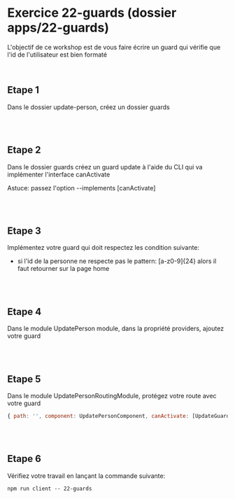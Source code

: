# Exercice 22-guards (dossier apps/22-guards)

L'objectif de ce workshop est de vous faire écrire un guard qui vérifie que l'id de l'utilisateur est bien formaté

<br>

## Etape 1

Dans le dossier update-person, créez un dossier guards

<br><br>

## Etape 2

Dans le dossier guards créez un guard update à l'aide du CLI qui va implémenter l'interface canActivate

Astuce: passez l'option --implements [canActivate]

<br><br>

## Etape 3

Implémentez votre guard qui doit respectez les condition suivante:

- si l'id de la personne ne respecte pas le pattern: [a-z0-9]{24} alors il faut retourner sur la page home

<br><br>

## Etape 4

Dans le module UpdatePerson module, dans la propriété providers, ajoutez votre guard

<br><br>

## Etape 5

Dans le module UpdatePersonRoutingModule, protégez votre route avec votre guard

```javascript
{ path: '', component: UpdatePersonComponent, canActivate: [UpdateGuard] }
```

<br><br>

## Etape 6

Vérifiez votre travail en lançant la commande suivante:

```shell
npm run client -- 22-guards
```

